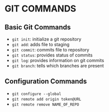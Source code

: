 # GIT COMMANDS

## Basic Git Commands

- ```git init```: initialize a git repository 
- ```git add```: adds file to staging
- ```git commit```: commits file to repository
- ```git status```: provides status of commits
- ```git log```: provides information on git commits
- ```git branch```: tells which branches are present

## Configuration Commands

- ```git configure --global```
- ```git remote add origin token@URL```
- ```git remote remove NAME_OF_REPO```
